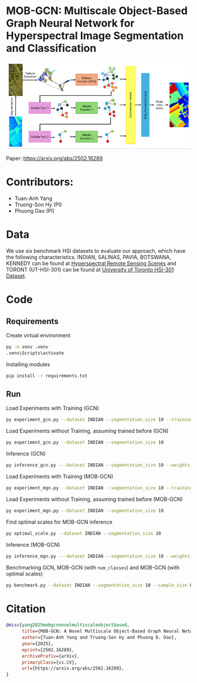 # MOB-GCN: Multiscale Object-Based Graph Neural Network for Hyperspectral Image Segmentation and Classification

![MOB-GCN Architecture](architecture.png)

Paper: https://arxiv.org/abs/2502.16289

# Contributors:
* Tuan-Anh Yang
* Truong-Son Hy (PI)
* Phuong Dao (PI)

# Data
We use six benchmark HSI datasets to evaluate our approach, which have the following characteristics. INDIAN, SALINAS, PAVIA, BOTSWANA, KENNEDY can be found at [Hyperspectral Remote Sensing Scenes](https://www.ehu.eus/ccwintco/index.php/Hyperspectral_Remote_Sensing_Scenes) and TORONT (UT-HSI-301) can be found at [University of Toronto HSI-301 Dataset](http://vclab.science.uoit.ca/datasets/ut-hsi301/).
# Code
## Requirements

Create virtual environment
```bash
py -m venv .venv
.venv\Scripts\activate
```

Installing modules
```bash
pip install -r requirements.txt
```

##  Run

Load Experiments with Training (GCN)
```bash
py experiment_gcn.py --dataset INDIAN --segmentation_size 10 --training
```

Load Experiments without Training, assuming trained before (GCN)
```bash
py experiment_gcn.py --dataset INDIAN --segmentation_size 10
```

Inference (GCN)
```bash
py inference_gcn.py ---dataset INDIAN --segmentation_size 10 --weights_path output/INDIAN/experiment/gcn_model.pth --output_path output/INDIAN
```

Load Experiments with Training (MOB-GCN)
```bash
py experiment_mgn.py --dataset INDIAN --segmentation_size 10 --training
```

Load Experiments without Training, assuming trained before (MOB-GCN)
```bash
py experiment_mgn.py --dataset INDIAN --segmentation_size 10
```

Find optimal scales for MOB-GCN inference
```bash
py optimal_scale.py --dataset INDIAN --segmentation_size 10
```

Inference (MOB-GCN)
```bash
py inference_mgn.py ---dataset INDIAN --segmentation_size 10 --weights_path output/INDIAN/experiment/gcn_model.pth --output_path output/INDIAN --num_clusters 33,28,22,13,4
```

Benchmarking GCN, MOB-GCN (with `num_classes`) and MOB-GCN (with optimal scales)
```bash
py benchmark.py --dataset INDIAN --segmentation_size 10 --sample_size 0.05 --num_clusters 33,28,22,13,4
```

# Citation

```bibtex
@misc{yang2025mobgcnnovelmultiscaleobjectbased,
      title={MOB-GCN: A Novel Multiscale Object-Based Graph Neural Network for Hyperspectral Image Classification}, 
      author={Tuan-Anh Yang and Truong-Son Hy and Phuong D. Dao},
      year={2025},
      eprint={2502.16289},
      archivePrefix={arXiv},
      primaryClass={cs.CV},
      url={https://arxiv.org/abs/2502.16289}, 
}
```
